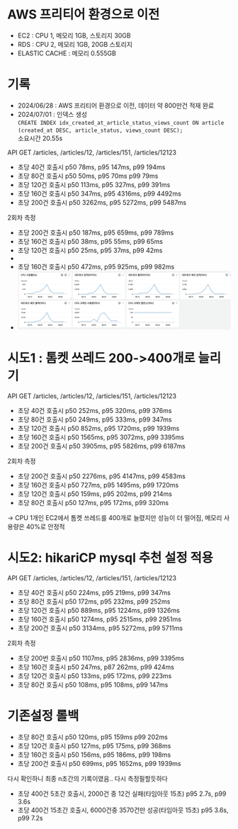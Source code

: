 # AWS 프리티어 환경으로 이전
- EC2 : CPU 1, 메모리 1GB, 스토리지 30GB
- RDS : CPU 2, 메모리 1GB, 20GB 스토리지
- ELASTIC CACHE : 메모리 0.555GB

# 기록
- 2024/06/28 : AWS 프리티어 환경으로 이전, 데이터 약 800만건 적재 완료
- 2024/07/01 : 인덱스 생성 <br>
`CREATE INDEX idx_created_at_article_status_views_count ON article (created_at DESC, article_status, views_count DESC);`
<br>소요시간 20.55s

API GET /articles, /articles/12, /articles/151, /articles/12123
- 초당 40건 호출시 p50 78ms, p95 147ms, p99 194ms
- 초당 80건 호출시 p50 50ms, p95 70ms p99 79ms
- 초당 120건 호출시 p50 113ms, p95 327ms, p99 391ms 
- 초당 160건 호출시 p50 347ms, p95 4316ms, p99 4492ms
- 초당 200건 호출시 p50 3262ms, p95 5272ms, p99 5487ms 

2회차 측정
- 초당 200건 호출시 p50 187ms, p95 659ms, p99 789ms
- 초당 160건 호출시 p50 38ms, p95 55ms, p99 65ms
- 초당 120건 호출시 p50 25ms, p95 37ms, p99 42ms 
- 
- 초당 160건 호출시 p50 472ms, p95 925ms, p99 982ms
- ![img.png](img.png)

# 시도1 : 톰켓 쓰레드 200->400개로 늘리기
API GET /articles, /articles/12, /articles/151, /articles/12123
- 초당 40건 호출시 p50 252ms, p95 320ms, p99 376ms
- 초당 80건 호출시 p50 249ms, p95 333ms, p99 347ms
- 초당 120건 호출시 p50 852ms, p95 1720ms, p99 1939ms
- 초당 160건 호출시 p50 1565ms, p95 3072ms, p99 3395ms
- 초당 200건 호출시 p50 3905ms, p95 5826ms, p99 6187ms

2회차 측정
- 초당 200건 호출시 p50 2276ms, p95 4147ms, p99 4583ms
- 초당 160건 호출시 p50 727ms, p95 1495ms, p99 1720ms
- 초당 120건 호출시 p50 159ms, p95 202ms, p99 214ms
- 초당 80건 호출시 p50 127ms, p95 172ms, p99 320ms

-> CPU 1개인 EC2에서 톰켓 쓰레드를 400개로 늘렸지만 성능이 더 떨어짐, 
메모리 사용량은 40%로 안정적

# 시도2: hikariCP mysql 추천 설정 적용
API GET /articles, /articles/12, /articles/151, /articles/12123
- 초당 40건 호출시 p50 224ms, p95 219ms, p99 347ms
- 초당 80건 호출시 p50 172ms, p95 232ms, p99 252ms
- 초당 120건 호출시 p50 889ms, p95 1224ms, p99 1326ms
- 초당 160건 호출시 p50 1274ms, p95 2515ms, p99 2951ms
- 초당 200건 호출시 p50 3134ms, p95 5272ms, p99 5711ms

2회차 측정
- 초당 200번 호출시 p50 1107ms, p95 2836ms, p99 3395ms
- 초당 160건 호출시 p50 247ms, p87 262ms, p99 424ms
- 초당 120건 호출시 p50 133ms, p95 172ms, p99 223ms
- 초당 80건 호출시 p50 108ms, p95 108ms, p99 147ms

# 기존설정 롤백
- 초당 80건 호출시 p50 120ms, p95 159ms p99 202ms
- 초당 120건 호출시 p50 127ms, p95 175ms, p99 368ms
- 초당 160건 호출시 p50 156ms, p95 186ms, p99 198ms
- 초당 200건 호출시 p50 699ms, p95 1652ms, p99 1939ms


다시 확인하니 최종 n초간의 기록이였음.. 다시 측정필할듯하다
- 초당 400건 5초간 호출시, 2000건 중 12건 실패(타임아웃 15초) p95 2.7s, p99 3.6s
- 초당 400건 15초간 호출시, 6000건중 3570건만 성공(타임아웃 15초) p95 3.6s, p99 7.2s